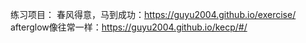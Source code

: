 练习项目：
春风得意，马到成功：https://guyu2004.github.io/exercise/
afterglow像往常一样：https://guyu2004.github.io/kecp/#/
